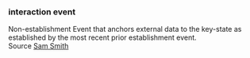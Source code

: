 ### interaction event

<p>Non-establishment Event that anchors external data to the key-state as established by the most recent prior establishment event.<br>Source <a href="https://github.com/WebOfTrust/ietf-keri/blob/main/draft-ssmith-keri.md#basic-terminology">Sam Smith</a></p>